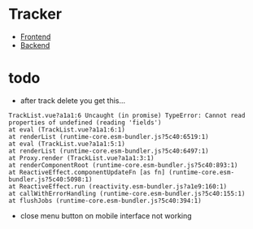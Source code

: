 # Tracker

* [Frontend](frontend/README.md)
* [Backend](backend/README.md)

# todo

- after track delete you get this...

```
TrackList.vue?a1a1:6 Uncaught (in promise) TypeError: Cannot read properties of undefined (reading 'fields')
at eval (TrackList.vue?a1a1:6:1)
at renderList (runtime-core.esm-bundler.js?5c40:6519:1)
at eval (TrackList.vue?a1a1:5:1)
at renderList (runtime-core.esm-bundler.js?5c40:6497:1)
at Proxy.render (TrackList.vue?a1a1:3:1)
at renderComponentRoot (runtime-core.esm-bundler.js?5c40:893:1)
at ReactiveEffect.componentUpdateFn [as fn] (runtime-core.esm-bundler.js?5c40:5098:1)
at ReactiveEffect.run (reactivity.esm-bundler.js?a1e9:160:1)
at callWithErrorHandling (runtime-core.esm-bundler.js?5c40:155:1)
at flushJobs (runtime-core.esm-bundler.js?5c40:394:1)
```

- close menu button on mobile interface not working
